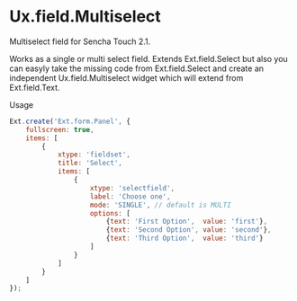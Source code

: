 Ux.field.Multiselect
====================

Multiselect field for Sencha Touch 2.1.

Works as a single or multi select field. Extends Ext.field.Select but also you can easyly take the missing code from Ext.field.Select
and create an independent Ux.field.Multiselect widget which will extend from Ext.field.Text.

Usage
```javascript
Ext.create('Ext.form.Panel', {
    fullscreen: true,
    items: [
        {
            xtype: 'fieldset',
            title: 'Select',
            items: [
                {
                    xtype: 'selectfield',
                    label: 'Choose one',
                    mode: 'SINGLE', // default is MULTI
                    options: [
                        {text: 'First Option',  value: 'first'},
                        {text: 'Second Option', value: 'second'},
                        {text: 'Third Option',  value: 'third'}
                    ]
                }
            ]
        }
    ]
});
```
